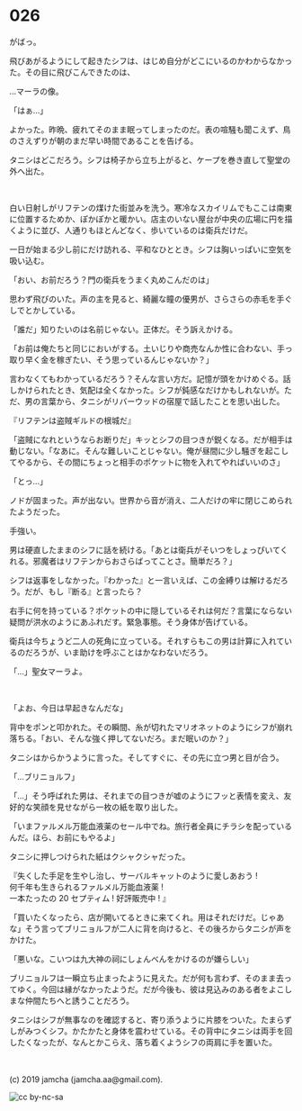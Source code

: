 

# 026

がばっ。

飛びあがるようにして起きたシフは、はじめ自分がどこにいるのかわからなかった。その目に飛びこんできたのは、

…マーラの像。

「はぁ…」

よかった。昨晩、疲れてそのまま眠ってしまったのだ。表の喧騒も聞こえず、鳥のさえずりが朝のまだ早い時間であることを告げる。

タニシはどこだろう。シフは椅子から立ち上がると、ケープを巻き直して聖堂の外へ出た。

<br>

白い日射しがリフテンの煤けた街並みを洗う。寒冷なスカイリムでもここは南東に位置するためか、ぽかぽかと暖かい。店主のいない屋台が中央の広場に円を描くように並び、人通りもほとんどなく、歩いているのは衛兵だけだ。

一日が始まる少し前にだけ訪れる、平和なひととき。シフは胸いっぱいに空気を吸い込む。

「おい、お前だろう？門の衛兵をうまく丸めこんだのは」

思わず飛びのいた。声の主を見ると、綺麗な瞳の優男が、さらさらの赤毛を手ぐしでとかしている。

「誰だ」知りたいのは名前じゃない。正体だ。そう訴えかける。

「お前は俺たちと同じにおいがする。土いじりや商売なんか性に合わない、手っ取り早く金を稼ぎたい、そう思っているんじゃないか？」

言わなくてもわかっているだろう？そんな言い方だ。記憶が頭をかけめぐる。話しかけられたとき、気配は全くなかった。シフが鈍感なだけかもしれないが。ただ、男の言葉から、タニシがリバーウッドの宿屋で話したことを思い出した。

『リフテンは盗賊ギルドの根城だ』

「盗賊になれというならお断りだ」キッとシフの目つきが鋭くなる。だが相手は動じない。「なあに。そんな難しいことじゃない。俺が昼間に少し騒ぎを起こしてやるから、その間にちょっと相手のポケットに物を入れてやればいいのさ」

「とっ…」

ノドが固まった。声が出ない。世界から音が消え、二人だけの牢に閉じこめられたようだった。

手強い。

男は硬直したままのシフに話を続ける。「あとは衛兵がそいつをしょっぴいてくれる。邪魔者はリフテンからおさらばってことさ。簡単だろ？」

シフは返事をしなかった。『わかった』と一言いえば、この金縛りは解けるだろう。だが、もし『断る』と言ったら？

右手に何を持っている？ポケットの中に隠しているそれは何だ？言葉にならない疑問が洪水のようにあふれだす。緊急事態。そう身体が告げている。

衛兵は今ちょうど二人の死角に立っている。それすらもこの男は計算に入れているのだろうが、いま助けを呼ぶことはかなわないだろう。

「…」聖女マーラよ。

<br>

「よお、今日は早起きなんだな」

背中をポンと叩かれた。その瞬間、糸が切れたマリオネットのようにシフが崩れ落ちる。「おい、そんな強く押してないだろ。まだ眠いのか？」

タニシはからかうように言った。そしてすぐに、その先に立つ男と目が合う。

「…ブリニョルフ」

「…」そう呼ばれた男は、それまでの目つきが嘘のようにフッと表情を変え、友好的な笑顔を見せながら一枚の紙を取り出した。

「いまファルメル万能血液薬のセール中でね。旅行者全員にチラシを配っているんだ。ほら、お前にもやるよ」

タニシに押しつけられた紙はクシャクシャだった。

『失くした手足を生やし治し、サーバルキャットのように愛しあおう !  
何千年も生きられるファルメル万能血液薬 !   
一本たったの 20 セプティム ! 好評販売中 ! 』

「買いたくなったら、店が開いてるときに来てくれ。用はそれだけだ。じゃあな」そう言ってブリニョルフが二人に背を向けると、その後ろからタニシが声をかけた。

「悪いな。こいつは九大神の祠にしょんべんをかけるのが嫌らしい」

ブリニョルフは一瞬立ち止まったように見えた。だが何も言わず、そのまま去ってゆく。今回は縁がなかったようだ。だが今後も、彼は見込みのある者をよこしまな仲間たちへと誘うことだろう。

タニシはシフが無事なのを確認すると、寄り添うように片膝をついた。たまらずしがみつくシフ。かたかたと身体を震わせている。その背中にタニシは両手を回したくなったが、なんとかこらえ、落ち着くようシフの両肩に手を置いた。

<br>
<br>
(c) 2019 jamcha (jamcha.aa@gmail.com).

![cc by-nc-sa](https://i.creativecommons.org/l/by-nc-sa/4.0/88x31.png)

